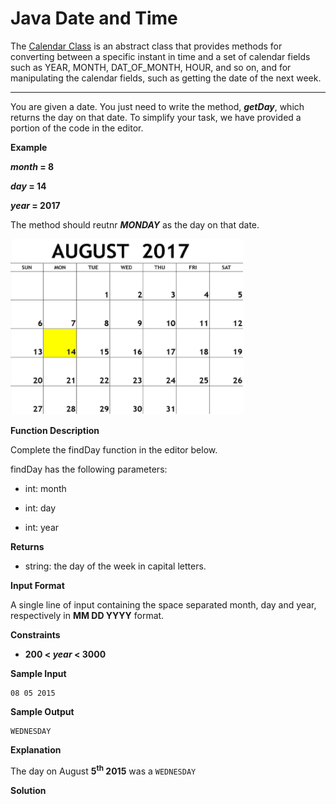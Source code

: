 # Java Date and Time

The [Calendar Class](https://docs.oracle.com/javase/7/docs/api/java/util/Calendar.html) is an abstract class that provides methods for converting between a specific instant in time and a set of calendar fields such as YEAR, MONTH, DAT_OF_MONTH, HOUR, and so on, and for manipulating the calendar fields, such as getting the date of the next week.

---

You are given a date. You just need to write the method, ___getDay___, which returns the day on that date. To simplify your task, we have provided a portion of the code in the editor.

__Example__

___month_ = 8__

___day_ = 14__

___year_ = 2017__

The method should reutnr ___MONDAY___ as the day on that date.

![08/14/2017](HackerrankJavaDateAndTimeMonth.png)

__Function Description__

Complete the findDay function in the editor below.

findDay has the following parameters:

- int: month

- int: day

- int: year

__Returns__

- string: the day of the week in capital letters.

__Input Format__

A single line of input containing the space separated month, day and year, respectively in __MM DD YYYY__ format.

__Constraints__

- __200 < _year_ < 3000__

__Sample Input__

```
08 05 2015
```

__Sample Output__

```
WEDNESDAY
```

__Explanation__

The day on August __5<sup>th</sup> 2015__ was a ```WEDNESDAY```

__Solution__

```

```
